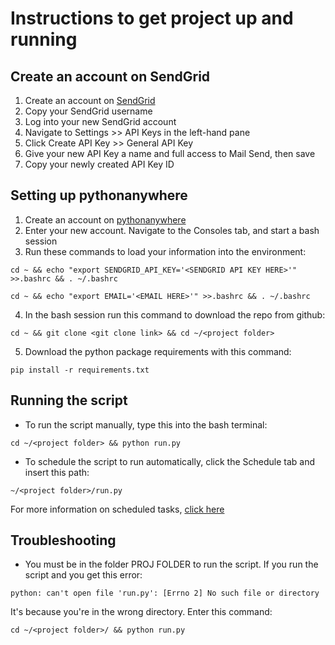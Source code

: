 # Instructions to get project up and running

## Create an account on SendGrid
  1. Create an account on [SendGrid](https://www.sendgrid.com)
  2. Copy your SendGrid username
  3. Log into your new SendGrid account
  4. Navigate to Settings >> API Keys in the left-hand pane
  5. Click Create API Key >> General API Key
  6. Give your new API Key a name and full access to Mail Send, then save
  7. Copy your newly created API Key ID
  
## Setting up pythonanywhere
  1. Create an account on [pythonanywhere](https://www.pythonanywhere.com)
  2. Enter your new account. Navigate to the Consoles tab, and start a bash session
  3. Run these commands to load your information into the environment:
  
  `cd ~ && echo "export SENDGRID_API_KEY='<SENDGRID API KEY HERE>'" >>.bashrc && . ~/.bashrc`
  
  `cd ~ && echo "export EMAIL='<EMAIL HERE>'" >>.bashrc && . ~/.bashrc`

  4. In the bash session run this command to download the repo from github: 
  
  `cd ~ && git clone <git clone link> && cd ~/<project folder>`
  
  5. Download the python package requirements with this command:
  
  `pip install -r requirements.txt`
  
## Running the script
  
  * To run the script manually, type this into the bash terminal:
  
  `cd ~/<project folder> && python run.py`
  
  * To schedule the script to run automatically, click the Schedule tab and insert this path:
  
  `~/<project folder>/run.py`
  
   For more information on scheduled tasks, [click here](https://help.pythonanywhere.com/pages/ScheduledTasks/)
  
## Troubleshooting
  * You must be in the folder PROJ FOLDER to run the script.  If you run the script and you get this error:
  
  `python: can't open file 'run.py': [Errno 2] No such file or directory`
  
   It's because you're in the wrong directory.  Enter this command:
  
  `cd ~/<project folder>/ && python run.py`

